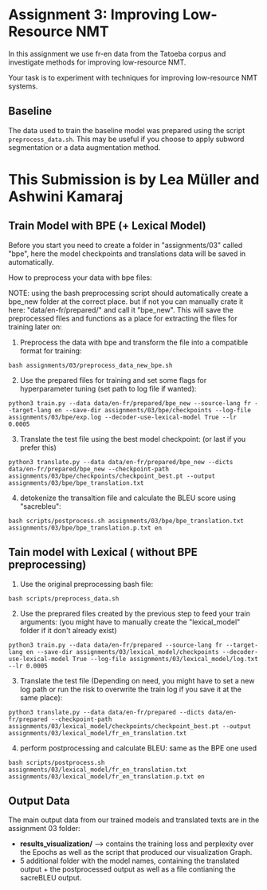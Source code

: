 # Assignment 3: Improving Low-Resource NMT

In this assignment we use fr-en data from the Tatoeba
corpus and investigate methods for improving low-resource NMT.

Your task is to experiment with techniques for improving
low-resource NMT systems.

## Baseline

The data used to train the baseline model was prepared using
the script `preprocess_data.sh`.
This may be useful if you choose to apply subword
segmentation or a data augmentation method.

# This Submission is by Lea Müller and  Ashwini Kamaraj

## Train Model with BPE (+ Lexical Model)

Before you start you need to create a folder in "assignments/03" called "bpe", here the model checkpoints and translations data will be saved in automatically.

How to preprocess your data with bpe files:

NOTE: using the bash preprocessing script should automatically create a bpe_new folder at the correct place. but if not you can manually crate it here: "data/en-fr/prepared/" and call it "bpe_new".
This will save the preprocessed files and functions as a place for extracting the files for training later on:

1. Preprocess the data with bpe and transform the file into a compatible format for training:
```
bash assignments/03/preprocess_data_new_bpe.sh
```
2. Use the prepared files for training and set some flags for hyperparameter tuning (set path to log file if wanted):
```
python3 train.py --data data/en-fr/prepared/bpe_new --source-lang fr --target-lang en --save-dir assignments/03/bpe/checkpoints --log-file assignments/03/bpe/exp.log --decoder-use-lexical-model True --lr 0.0005
```
3. Translate the test file using the best model checkpoint: (or last if you prefer this)
```
python3 translate.py --data data/en-fr/prepared/bpe_new --dicts data/en-fr/prepared/bpe_new --checkpoint-path assignments/03/bpe/checkpoints/checkpoint_best.pt --output assignments/03/bpe/bpe_translation.txt
```
4. detokenize the transaltion file and calculate the BLEU score using "sacrebleu":
```
bash scripts/postprocess.sh assignments/03/bpe/bpe_translation.txt assignments/03/bpe/bpe_translation.p.txt en
```

## Tain model with Lexical ( without BPE preprocessing)

1. Use the original preprocessing bash file:

```
bash scripts/preprocess_data.sh
```

2. Use the preprared files created by the previous step to feed your train arguments: (you might have to manually create the "lexical_model" folder if it don't already exist)

```
python3 train.py --data data/en-fr/prepared --source-lang fr --target-lang en --save-dir assignments/03/lexical_model/checkpoints --decoder-use-lexical-model True --log-file assignments/03/lexical_model/log.txt --lr 0.0005
```
3. Translate the test file (Depending on need, you might have to set a new log path or run the risk to overwrite the train log if you save it at the same place):
```
python3 translate.py --data data/en-fr/prepared --dicts data/en-fr/prepared --checkpoint-path assignments/03/lexical_model/checkpoints/checkpoint_best.pt --output assignments/03/lexical_model/fr_en_translation.txt
```
4. perform postprocessing and calculate BLEU: same as the BPE one used

```
bash scripts/postprocess.sh assignments/03/lexical_model/fr_en_translation.txt assignments/03/lexical_model/fr_en_translation.p.txt en
```

## Output Data

The main output data from our trained models and translated texts are in the assignment 03 folder:
- **results_visualization/** --> contains the training loss and perplexity over the Epochs as well as the script that produced our visualization Graph.
- 5 additional folder with the model names, containing the translated output + the postprocessed output as well as a file contianing the sacreBLEU output.


